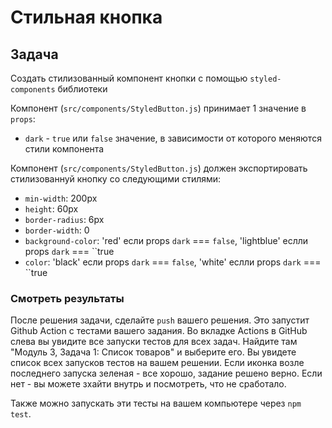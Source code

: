 # Стильная кнопка

## Задача

Создать стилизованный компонент кнопки с помощью `styled-components` библиотеки

Компонент (`src/components/StyledButton.js`) принимает 1 значение в `props`:

- `dark` - `true` или `false` значение, в зависимости от которого меняются стили компонента

Компонент (`src/components/StyledButton.js`) должен экспортировать стилизованнуй кнопку со следующими стилями:

- `min-width`: 200px
- `height`: 60px
- `border-radius`: 6px
- `border-width`: 0
- `background-color`: 'red' если props `dark` === `false`, 'lightblue' еслли props `dark` === ``true
- `color`: 'black' если props `dark` === `false`, 'white' еслли props `dark` === ``true

### Смотреть результаты

После решения задачи, сделайте `push` вашего решения. Это запустит Github Action с тестами вашего задания.
Во вкладке Actions в GitHub слева вы увидите все запуски тестов для всех задач. Найдите там "Модуль 3, Задача 1: Список товаров" и выберите его. Вы увидете список всех запусков тестов на вашем решении.
Если иконка возле последнего запуска зеленая - все хорошо, задание решено верно. Если нет - вы можете зхайти внутрь и посмотреть, что не сработало.

Также можно запускать эти тесты на вашем компьютере через `npm test`.
